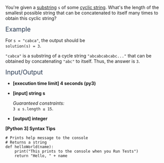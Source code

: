 <p>You're given a <a href="keyword://substring" target="_blank">substring</a> <code>s</code> of some <a href="keyword://cyclic-string" target="_blank">cyclic string</a>. What's the length of the smallest possible string that can be concatenated to itself many times to obtain this cyclic string?</p>
<p><span class="markdown--header" style="color:#2b3b52;font-size:1.4em">Example</span></p>
<p>For <code>s = "cabca"</code>, the output should be<br />
<code>solution(s) = 3</code>.</p>
<p><code>"cabca"</code> is a substring of a cycle string <code>"abcabcabcabc..."</code> that can be obtained by concatenating <code>"abc"</code> to itself. Thus, the answer is <code>3</code>.</p>
<p><span class="markdown--header" style="color:#2b3b52;font-size:1.4em">Input/Output</span></p>
<ul>
<li>
<p><strong>[execution time limit] 4 seconds (py3)</strong></p>
</li>
<li>
<p><strong>[input] string s</strong></p>
<p><em>Guaranteed constraints:</em><br />
<code>3 ≤ s.length ≤ 15</code>.</p>
</li>
<li>
<p><strong>[output] integer</strong></p>
</li>
</ul>
<p><strong>[Python 3] Syntax Tips</strong></p>
<pre><code class="language-python"><span class="hljs-comment"># Prints help message to the console</span>
<span class="hljs-comment"># Returns a string</span>
<span class="hljs-keyword">def</span> <span class="hljs-title function_">helloWorld</span>(<span class="hljs-params">name</span>):
    <span class="hljs-built_in">print</span>(<span class="hljs-string">"This prints to the console when you Run Tests"</span>)
    <span class="hljs-keyword">return</span> <span class="hljs-string">"Hello, "</span> + name

</code></pre>
